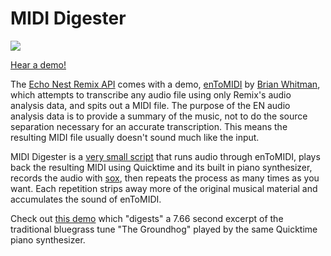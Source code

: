 # MIDI Digester

![](http://media.tumblr.com/f6e4c701b922ab81d2e7cd271759c734/tumblr_inline_mw2b22oWMs1qj7ql5.png)

[Hear a demo!](https://soundcloud.com/jonathanmarmor/groundhog)

The [Echo Nest Remix API](http://echonest.github.io/remix/) comes with a demo, [enToMIDI](https://github.com/echonest/remix/blob/master/examples/midi/enToMIDI.py) by [Brian Whitman](http://notes.variogr.am/), which attempts to transcribe any audio file using only Remix's audio analysis data, and spits out a MIDI file. The purpose of the EN audio analysis data is to provide a summary of the music, not to do the source separation necessary for an accurate transcription. This means the resulting MIDI file usually doesn't sound much like the input.

MIDI Digester is a [very small script](https://github.com/jonathanmarmor/mididigester) that runs audio through enToMIDI, plays back the resulting MIDI using Quicktime and its built in piano synthesizer, records the audio with [sox](http://sox.sourceforge.net/), then repeats the process as many times as you want. Each repetition strips away more of the original musical material and accumulates the sound of enToMIDI.

Check out [this demo](https://soundcloud.com/jonathanmarmor/groundhog) which "digests" a 7.66 second excerpt of the traditional bluegrass tune "The Groundhog" played by the same Quicktime piano synthesizer.
